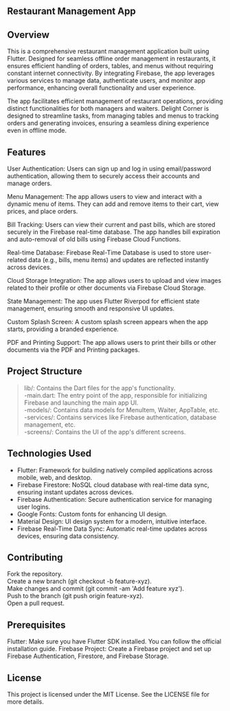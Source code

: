 ## Restaurant Management App
## Overview
This is a comprehensive restaurant management application built using Flutter. Designed for seamless offline order management in restaurants, it ensures efficient handling of orders, tables, and menus without requiring constant internet connectivity. By integrating Firebase, the app leverages various services to manage data, authenticate users, and monitor app performance, enhancing overall functionality and user experience.

The app facilitates efficient management of restaurant operations, providing distinct functionalities for both managers and waiters. Delight Corner is designed to streamline tasks, from managing tables and menus to tracking orders and generating invoices, ensuring a seamless dining experience even in offline mode.

## Features
User Authentication: Users can sign up and log in using email/password authentication, allowing them to securely access their accounts and manage orders.    

Menu Management: The app allows users to view and interact with a dynamic menu of items. They can add and remove items to their cart, view prices, and place orders.

Bill Tracking: Users can view their current and past bills, which are stored securely in the Firebase real-time database. The app handles bill expiration and auto-removal of old bills using Firebase Cloud Functions.

Real-time Database: Firebase Real-Time Database is used to store user-related data (e.g., bills, menu items) and updates are reflected instantly across devices.

Cloud Storage Integration: The app allows users to upload and view images related to their profile or other documents via Firebase Cloud Storage.

State Management: The app uses Flutter Riverpod for efficient state management, ensuring smooth and responsive UI updates.

Custom Splash Screen: A custom splash screen appears when the app starts, providing a branded experience.

PDF and Printing Support: The app allows users to print their bills or other documents via the PDF and Printing packages.


## Project Structure
> lib/: Contains the Dart files for the app's functionality.                                                                                    
  -main.dart: The entry point of the app, responsible for initializing Firebase and launching the main app UI.             
  -models/: Contains data models for MenuItem, Waiter, AppTable, etc.                             
  -services/: Contains services like Firebase authentication, database management, etc.                                
  -screens/: Contains the UI of the app's different screens.      

## Technologies Used
* Flutter: Framework for building natively compiled applications across mobile, web, and desktop.                                       
* Firebase Firestore: NoSQL cloud database with real-time data sync, ensuring instant updates across devices.                               
* Firebase Authentication: Secure authentication service for managing user logins.                                                     
* Google Fonts: Custom fonts for enhancing UI design.                                                                                             
* Material Design: UI design system for a modern, intuitive interface.                                                         
* Firebase Real-Time Data Sync: Automatic real-time updates across devices, ensuring data consistency.

## Contributing
Fork the repository.                                                                                             
Create a new branch (git checkout -b feature-xyz).                                                              
Make changes and commit (git commit -am 'Add feature xyz').                                                     
Push to the branch (git push origin feature-xyz).                                                                  
Open a pull request.                                                                                                           


## Prerequisites
Flutter: Make sure you have Flutter SDK installed. You can follow the official installation guide.
Firebase Project: Create a Firebase project and set up Firebase Authentication, Firestore, and Firebase Storage.


## License
This project is licensed under the MIT License. See the LICENSE file for more details.

